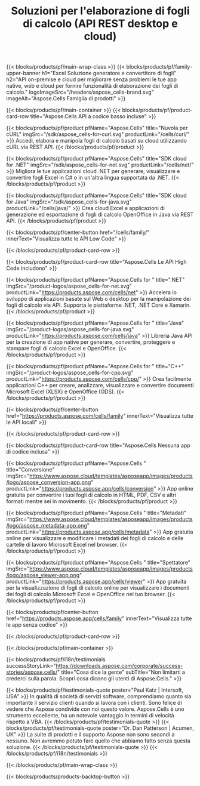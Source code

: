 ﻿---
title:  Soluzioni per l'elaborazione di fogli di calcolo (API REST desktop e cloud)
description:  API on-premise e cloud per migliorare senza problemi le tue app native, web e cloud per fornire funzionalità di elaborazione dei fogli di calcolo
weight: 30
url: /it/
---
{{< blocks/products/pf/main-wrap-class >}}
{{< blocks/products/pf/family-upper-banner h1="Excel Soluzione generatore e convertitore di fogli" h2="API on-premise e cloud per migliorare senza problemi le tue app native, web e cloud per fornire funzionalità di elaborazione dei fogli di calcolo." logoImageSrc="/headers/aspose_cells-brand.svg" imageAlt="Aspose.Cells Famiglia di prodotti" >}}

{{< blocks/products/pf/main-container >}}
{{< blocks/products/pf/product-card-row title="Aspose.Cells API a codice basso incluse" >}}

{{< blocks/products/pf/product pfName="Aspose.Cells" title="Nuvola per cURL" imgSrc="/sdk/aspose_cells-for-curl.svg" productLink="/cells/curl/" >}}
Accedi, elabora e manipola fogli di calcolo basati su cloud utilizzando cURL via REST API.
{{< /blocks/products/pf/product >}}

{{< blocks/products/pf/product pfName="Aspose.Cells" title="SDK cloud for .NET" imgSrc="/sdk/aspose_cells-for-net.svg" productLink="/cells/net/" >}}
Migliora le tue applicazioni cloud .NET per generare, visualizzare e convertire fogli Excel in C# o in un'altra lingua supportata da .NET.
{{< /blocks/products/pf/product >}}

{{< blocks/products/pf/product pfName="Aspose.Cells" title="SDK cloud for Java" imgSrc="/sdk/aspose_cells-for-java.svg" productLink="/cells/java/" >}}
Crea cloud Excel e applicazioni di generazione ed esportazione di fogli di calcolo OpenOffice in Java via REST API.
{{< /blocks/products/pf/product >}}

{{< blocks/products/pf/center-button href="/cells/family/" innerText="Visualizza tutte le API Low Code" >}}

{{< /blocks/products/pf/product-card-row >}}

{{< blocks/products/pf/product-card-row title="Aspose.Cells Le API High Code includono" >}}

{{< blocks/products/pf/product pfName="Aspose.Cells for " title=".NET" imgSrc="/product-logos/aspose_cells-for-net.svg" productLink="https://products.aspose.com/cells/net" >}}
Accelera lo sviluppo di applicazioni basate sul Web o desktop per la manipolazione dei fogli di calcolo via API. Supporta le piattaforme .NET, .NET Core e Xamarin.
{{< /blocks/products/pf/product >}}

{{< blocks/products/pf/product pfName="Aspose.Cells for " title="Java" imgSrc="/product-logos/aspose_cells-for-java.svg" productLink="https://products.aspose.com/cells/java" >}}
Libreria Java API per la creazione di app native per generare, convertire, proteggere e stampare fogli di calcolo Excel e OpenOffice.
{{< /blocks/products/pf/product >}}

{{< blocks/products/pf/product pfName="Aspose.Cells for " title="C++" imgSrc="/product-logos/aspose_cells-for-cpp.svg" productLink="https://products.aspose.com/cells/cpp/" >}}
Crea facilmente applicazioni C++ per creare, analizzare, visualizzare e convertire documenti Microsoft Excel (XLSX) e OpenOffice (ODS).
{{< /blocks/products/pf/product >}}

{{< blocks/products/pf/center-button href="https://products.aspose.com/cells/family" innerText="Visualizza tutte le API locali" >}}

{{< /blocks/products/pf/product-card-row >}}

{{< blocks/products/pf/product-card-row title="Aspose.Cells Nessuna app di codice inclusa" >}}

{{< blocks/products/pf/product pfName="Aspose.Cells " title="Conversione" imgSrc="https://www.aspose.cloud/templates/asposeapp/images/products/logo/aspose_conversion-app.png" productLink="https://products.aspose.app/cells/conversion" >}}
App online gratuita per convertire i tuoi fogli di calcolo in HTML, PDF, CSV e altri formati mentre sei in movimento.
{{< /blocks/products/pf/product >}}

{{< blocks/products/pf/product pfName="Aspose.Cells " title="Metadati" imgSrc="https://www.aspose.cloud/templates/asposeapp/images/products/logo/aspose_metadata-app.png" productLink="https://products.aspose.app/cells/metadata" >}}
App gratuita online per visualizzare e modificare i metadati dei fogli di calcolo e delle cartelle di lavoro Microsoft Excel nel browser.
{{< /blocks/products/pf/product >}}

{{< blocks/products/pf/product pfName="Aspose.Cells " title="Spettatore" imgSrc="https://www.aspose.cloud/templates/asposeapp/images/products/logo/aspose_viewer-app.png" productLink="https://products.aspose.app/cells/viewer" >}}
App gratuita per la visualizzazione di fogli di calcolo online per visualizzare i documenti dei fogli di calcolo Microsoft Excel e OpenOffice nel tuo browser.
{{< /blocks/products/pf/product >}}

{{< blocks/products/pf/center-button href="https://products.aspose.app/cells/family" innerText="Visualizza tutte le app senza codice" >}}

{{< /blocks/products/pf/product-card-row >}}

{{< /blocks/products/pf/main-container >}}

{{< blocks/products/pf/i18n/testimonials successStoryLink="https://downloads.aspose.com/corporate/success-stories/aspose.cells/" title="Cosa dice la gente" subTitle="Non limitarti a crederci sulla parola. Scopri cosa dicono gli utenti di Aspose.Cells." >}}

{{< blocks/products/pf/testimonials-quote poster="Paul Katz | Intersoft, USA" >}}
In qualità di società di servizi software, comprendiamo quanto sia importante il servizio clienti quando si lavora con i clienti. Sono felice di vedere che Aspose condivide con noi questo valore. Aspose.Cells è uno strumento eccellente, ha un notevole vantaggio in termini di velocità rispetto a VBA.
{{< /blocks/products/pf/testimonials-quote >}}
{{< blocks/products/pf/testimonials-quote poster="Dr. Dan Patterson | Acumen, UK" >}}
La suite di prodotti e il supporto Aspose non sono secondi a nessuno. Non avremmo potuto fare quello che abbiamo fatto senza questa soluzione.
{{< /blocks/products/pf/testimonials-quote >}}
{{< /blocks/products/pf/i18n/testimonials >}}

{{< /blocks/products/pf/main-wrap-class >}}

{{< blocks/products/products-backtop-button >}}

